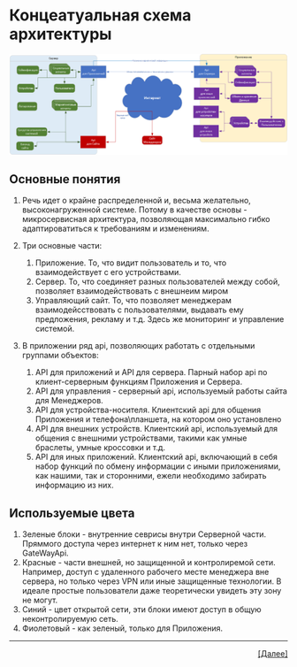 # Концеатуальная схема архитектуры
![Концептуальная схема](Images/consept.png "Концептуальная схема")

## Основные понятия
1. Речь идет о крайне распределенной и, весьма желательно, высоконагруженной системе. Потому в качестве основы - микросервисная архитектура, позволяющая максимально гибко адаптироватиться к требованиям и изменениям. 
2. Три основные части:
    1. Приложение. То, что видит пользователь и то, что взаимодействует с его устройствами.
    2. Сервер. То, что соединяет разных пользователей между собой, позволяет взаимодействовать с внешнеим миром
    3. Управляющий сайт. То, что позволяет менеджерам взаимодейсствовать с пользователями, выдавать ему предложения, рекламу и т.д. Здесь же мониторинг и управление системой.

3. В приложении ряд api, позволяющих работать с отдельными группами объектов:
    1. API для приложений и API для сервера. Парный набор api по клиент-серверным функциям Приложения и Сервера.
    2. API для управления - серверный api, используемый работы сайта для Менеджеров.
    3. API для устройства-носителя. Клиентский api для общения Приложения и телефона\планшета, на котором оно установлено
    4. API для внешних устройств. Клиентский api, используемый для общения с внешними устройствами, такими как умные браслеты, умные кроссовки и т.д.
    5. API для иных приложений. Клиентский api, включающий в себя набор функций по обмену информации с иными приложениями, как нашими, так и сторонними, ежели необходимо забирать информацию из них.

## Используемые цвета
1. Зеленые блоки - внутренние севрисы внутри Серверной части. Пряммого доступа через интернет к ним нет, только через GateWayApi. 
2. Красные - части внешней, но защищенной и контролиремой сети. Например, доступ с удаленного рабочего месте менеджера вне сервера, но только через VPN или иные защищенные технологии. В идеале простые пользователи даже теоретически увидеть эту зону не могут.
3. Синий - цвет открытой сети, эти блоки имеют доступ в общую неконтролируемую сеть.
4. Фиолетовый - как зеленый, только для Приложения.
---
<p align="right"><a href="05_risks.md">[Далее]</p>